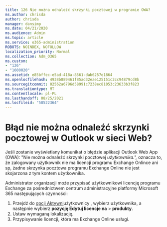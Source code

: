 ```yaml
---
title: 126 Nie można odnaleźć skrzynki pocztowej w programie OWA?
ms.author: chrisda
author: chrisda
manager: dansimp
ms.date: 04/21/2020
ms.audience: Admin
ms.topic: article
ms.service: o365-administration
ROBOTS: NOINDEX, NOFOLLOW
localization_priority: Normal
ms.collection: Adm_O365
ms.custom:
- "126"
- "1600020"
ms.assetid: e85bffec-e5ad-418a-8561-dab6257e1864
ms.openlocfilehash: 4938b889461f85ad32eae125151c2cc94879cd8b
ms.sourcegitcommit: 02562a6796d58991c7238ec81053c23633b3f823
ms.translationtype: MT
ms.contentlocale: pl-PL
ms.lasthandoff: 08/25/2021
ms.locfileid: "58522364"
---
```

# <a name="getting-a-mailbox-not-found-error-in-outlook-on-the-web"></a>Błąd nie można odnaleźć skrzynki pocztowej w Outlook w sieci Web?

Jeśli zostanie wyświetlany komunikat o błędzie aplikacji Outlook Web App (OWA): "Nie można odnaleźć skrzynki pocztowej *użytkownika.",* oznacza to, że zalogowany użytkownik nie ma licencji programu Exchange Onlince ani sp, żadne skrzynka pocztowa programu Exchange Online nie jest skojarzona z tym kontem użytkownika. 

Administrator organizacji może przypisać użytkownikowi licencję programu Exchange za pośrednictwem centrum administracyjne platformy Microsoft 365 następujących czynności:

1. Przejdź do [opcji Aktywni](https://portal.office.com/adminportal/home#/users)użytkownicy , wybierz użytkownika, a następnie wybierz **pozycję Edytuj licencje na**  >  **produkty**. 
1. Ustaw wymaganą lokalizację.
1. Przypisywanie licencji, która ma Exchange Online usługi.